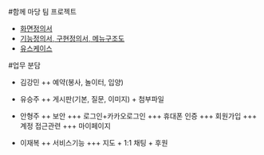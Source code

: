 #함께 마당 팀 프로젝트

+ [화면정의서](https://www.figma.com/design/nTh81nva0JrQA1IakEUY2y/%ED%95%A8%EA%B2%8C%EB%A7%88%EB%8B%B9-%ED%99%94%EB%A9%B4%EC%A0%95%EC%9D%98%EC%84%9C?node-id=27-73&t=uppo0fHdFbpJ5gqJ-0)
+ [기능정의서, 구현정의서, 메뉴구조도](https://docs.google.com/spreadsheets/d/11IeV-mdxs4t-SV8Si9VfBWFi8TP4IR0em3ZXPzXKcso/edit?gid=0#gid=0)
+ [유스케이스](https://app.diagrams.net/#G1TyS2MtcFxZIYL2ozCjKoXumwz_kmENtK#%7B%22pageId%22%3A%22aozdoE-P7H4EPuOHVj0a%22%7D)

#업무 분담

+ 김강민
++ 예약(봉사, 놀이터, 입양)

+ 유승주
++ 게시판(기본, 질문, 이미지) + 첨부파일 

+ 안형주
++ 보안
+++ 로그인+카카오로그인
+++ 휴대폰 인증
+++ 회원가입
+++ 계정 접근관련
+++ 마이페이지

+ 이재복
++ 서비스기능
+++ 지도 + 1:1 채팅 + 후원
